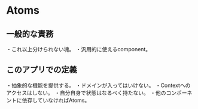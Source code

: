# Atoms

## 一般的な責務

・これ以上分けられない塊。
・汎用的に使えるcomponent。

## このアプリでの定義

・抽象的な機能を提供する。
・ドメインが入ってはいけない。
・Contextへのアクセスはしない。
・自分自身で状態はなるべく持たない。
・他のコンポーネントに依存していなければAtoms。
